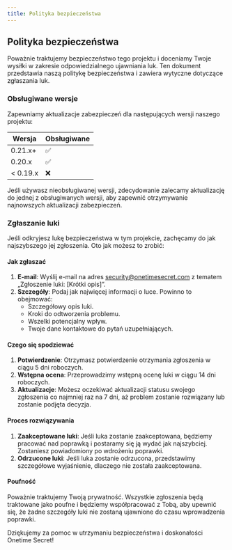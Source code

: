 ```yaml
---
title: Polityka bezpieczeństwa
---
```


<article class="prose dark:prose-invert">
  <h2 class="mb-4 text-2xl font-bold dark:text-white">
    Polityka bezpieczeństwa
  </h2>
  <p class="mb-4 dark:text-gray-300">
    Poważnie traktujemy bezpieczeństwo tego projektu i doceniamy Twoje wysiłki w zakresie odpowiedzialnego ujawniania luk. Ten dokument przedstawia naszą politykę bezpieczeństwa i zawiera wytyczne dotyczące zgłaszania luk.
  </p>
  <h3 class="mb-2 text-xl font-semibold dark:text-white">
    Obsługiwane wersje
  </h3>
  <p class="mb-4 dark:text-gray-300">
    Zapewniamy aktualizacje zabezpieczeń dla następujących wersji naszego projektu:
  </p>
  <table class="mb-4 w-full">
    <thead>
      <tr class="bg-gray-100 dark:bg-gray-700">
        <th class="p-2 text-left dark:text-white">
          Wersja
        </th>
        <th class="p-2 text-left dark:text-white">
          Obsługiwane
        </th>
      </tr>
    </thead>
    <tbody>
      <tr class="border-b dark:border-gray-600">
        <td class="p-2 dark:text-gray-300">
          0.21.x+
        </td>
        <td class="p-2 dark:text-gray-300">
          ✅
        </td>
      </tr>
      <tr class="border-b dark:border-gray-600">
        <td class="p-2 dark:text-gray-300">
          0.20.x
        </td>
        <td class="p-2 dark:text-gray-300">
          ✅
        </td>
      </tr>
      <tr>
        <td class="p-2 dark:text-gray-300">
          &lt; 0.19.x
        </td>
        <td class="p-2 dark:text-gray-300">
          ❌
        </td>
      </tr>
    </tbody>
  </table>
  <p class="mb-4 dark:text-gray-300">
    Jeśli używasz nieobsługiwanej wersji, zdecydowanie zalecamy aktualizację do jednej z obsługiwanych wersji, aby zapewnić otrzymywanie najnowszych aktualizacji zabezpieczeń.
  </p>
  <h3 class="mb-2 text-xl font-semibold dark:text-white">
    Zgłaszanie luki
  </h3>
  <p class="mb-4 dark:text-gray-300">
    Jeśli odkryjesz lukę bezpieczeństwa w tym projekcie, zachęcamy do jak najszybszego jej zgłoszenia. Oto jak możesz to zrobić:
  </p>
  <h4 class="mb-2 text-lg font-semibold dark:text-white">
    Jak zgłaszać
  </h4>
  <ol class="mb-4 list-decimal pl-6 dark:text-gray-300">
    <li class="mb-2">
      <strong>E-mail</strong>: Wyślij e-mail na adres
      <a href="mailto:security@onetimesecret.com?subject=Vulnerability%20Report%3A%20%5BBrief%20Description%5D">security@onetimesecret.com</a>
      z tematem „Zgłoszenie luki: [Krótki opis]”.
    </li>
    <li>
      <strong>Szczegóły</strong>: Podaj jak najwięcej informacji o luce. Powinno to obejmować:
      <ul class="mt-2 list-disc pl-6">
        <li>Szczegółowy opis luki.</li>
        <li>Kroki do odtworzenia problemu.</li>
        <li>Wszelki potencjalny wpływ.</li>
        <li>Twoje dane kontaktowe do pytań uzupełniających.</li>
      </ul>
    </li>
  </ol>
  <h4 class="mb-2 text-lg font-semibold dark:text-white">
    Czego się spodziewać
  </h4>
  <ol class="dark:text-gray-300">
    <li>
      <strong>Potwierdzenie</strong>: Otrzymasz potwierdzenie otrzymania zgłoszenia w ciągu 5 dni roboczych.
    </li>
    <li>
      <strong>Wstępna ocena</strong>: Przeprowadzimy wstępną ocenę luki w ciągu 14 dni roboczych.
    </li>
    <li>
      <strong>Aktualizacje</strong>: Możesz oczekiwać aktualizacji statusu swojego zgłoszenia co najmniej raz na 7 dni, aż problem zostanie rozwiązany lub zostanie podjęta decyzja.
    </li>
  </ol>
  <h4 class="mb-2 text-lg font-semibold dark:text-white">
    Proces rozwiązywania
  </h4>
  <ol class="dark:text-gray-300">
    <li>
      <strong>Zaakceptowane luki</strong>: Jeśli luka zostanie zaakceptowana, będziemy pracować nad poprawką i postaramy się ją wydać jak najszybciej. Zostaniesz powiadomiony po wdrożeniu poprawki.
    </li>
    <li>
      <strong>Odrzucone luki</strong>: Jeśli luka zostanie odrzucona, przedstawimy szczegółowe wyjaśnienie, dlaczego nie została zaakceptowana.
    </li>
  </ol>
  <h4 class="mb-2 text-lg font-semibold dark:text-white">
    Poufność
  </h4>
  <p class="prose dark:text-gray-300">
    Poważnie traktujemy Twoją prywatność. Wszystkie zgłoszenia będą traktowane jako poufne i będziemy współpracować z Tobą, aby upewnić się, że żadne szczegóły luki nie zostaną ujawnione do czasu wprowadzenia poprawki.
  </p>
  <p class="prose dark:text-gray-300">
    Dziękujemy za pomoc w utrzymaniu bezpieczeństwa i doskonałości Onetime Secret!
  </p>
</article>
